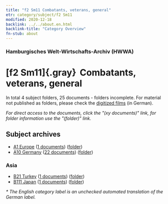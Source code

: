 ```yaml
---
title: "f2 Sm11 Combatants, veterans, general"
etr: category/subject/f2 Sm11
modified: 2020-12-18
backlink: ../../about.en.html
backlink-title: "Category Overview"
fn-stub: about
---
```


### Hamburgisches Welt-Wirtschafts-Archiv (HWWA)
# [f2 Sm11]{.gray}&#8201; Combatants, veterans, general&#160; 





In total 4 subject folders, 25 documents - folders incomplete.
For material not published as folders, please check the [digitized films](/film/h1_sh) (in German).

_For direct access to the documents, click the "(xy documents)" link, for folder information use the "(folder)" link._

## Subject archives


- [A1 Europe](../../../geo/about.en.html#A1) (<a href="https://dfg-viewer.de/show/?tx_dlf[id]=https://pm20.zbw.eu/mets/sh/1408xx/140892/1442xx/144297/public.mets.en.xml" target="_blank">1 documents</a>) ([folder](http://purl.org/pressemappe20/folder/sh/140892,144297))
- [A10 Germany](../../../geo/about.en.html#A10) (<a href="https://dfg-viewer.de/show/?tx_dlf[id]=https://pm20.zbw.eu/mets/sh/1261xx/126128/1442xx/144297/public.mets.en.xml" target="_blank">22 documents</a>) ([folder](http://purl.org/pressemappe20/folder/sh/126128,144297))

### Asia

- [B21 Turkey](../../../geo/about.en.html#B21) (<a href="https://dfg-viewer.de/show/?tx_dlf[id]=https://pm20.zbw.eu/mets/sh/1411xx/141111/1442xx/144297/public.mets.en.xml" target="_blank">1 documents</a>) ([folder](http://purl.org/pressemappe20/folder/sh/141111,144297))
- [B111 Japan](../../../geo/about.en.html#B111) (<a href="https://dfg-viewer.de/show/?tx_dlf[id]=https://pm20.zbw.eu/mets/sh/1412xx/141272/1442xx/144297/public.mets.en.xml" target="_blank">1 documents</a>) ([folder](http://purl.org/pressemappe20/folder/sh/141272,144297))


_* The English category label is an unchecked automated translation of the German label._

